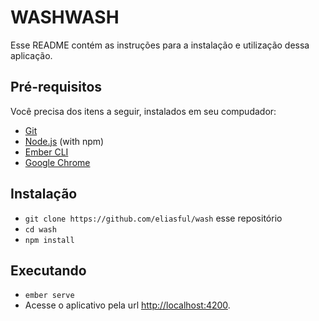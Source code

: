 # WASHWASH

Esse README contém as instruções para a instalação e utilização dessa aplicação.



## Pré-requisitos

Você precisa dos itens a seguir, instalados em seu compudador:

* [Git](https://git-scm.com/)
* [Node.js](https://nodejs.org/) (with npm)
* [Ember CLI](https://ember-cli.com/)
* [Google Chrome](https://google.com/chrome/)

## Instalação

* `git clone https://github.com/eliasful/wash` esse repositório
* `cd wash`
* `npm install`

## Executando

* `ember serve`
* Acesse o aplicativo pela url [http://localhost:4200](http://localhost:4200).
